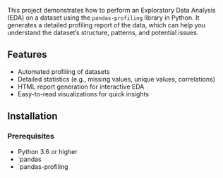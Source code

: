This project demonstrates how to perform an Exploratory Data Analysis (EDA) on a dataset using the `pandas-profiling` library in Python. It generates a detailed profiling report of the data, which can help you understand the dataset’s structure, patterns, and potential issues.

## Features
- Automated profiling of datasets
- Detailed statistics (e.g., missing values, unique values, correlations)
- HTML report generation for interactive EDA
- Easy-to-read visualizations for quick insights

## Installation

### Prerequisites
- Python 3.6 or higher
- `pandas
- `pandas-profiling
